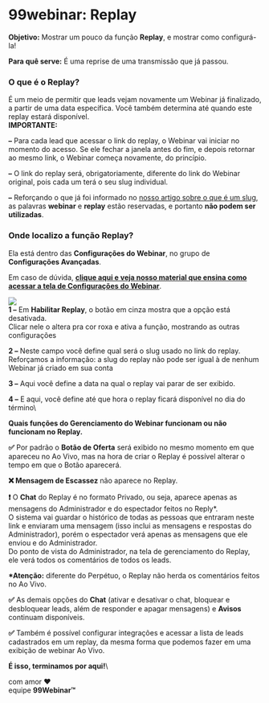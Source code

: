 # 99webinar: Replay

**Objetivo:** Mostrar um pouco da função **Replay**, e mostrar como configurá-la!

**Para quê serve:** É uma reprise de uma transmissão que já passou.

### **O que é o Replay?**

É um meio de permitir que leads vejam novamente um Webinar já finalizado, a partir de uma data específica. Você também determina até quando este replay estará disponível.\
**IMPORTANTE:**

**–** Para cada lead que acessar o link do replay, o Webinar vai iniciar no momento do acesso. Se ele fechar a janela antes do fim, e depois retornar ao mesmo link, o Webinar começa novamente, do princípio.

**–** O link do replay será, obrigatoriamente, diferente do link do Webinar original, pois cada um terá o seu slug individual.

**–** Reforçando o que já foi informado no [nosso artigo sobre o que é um slug](https://suporte.love/slug/), as palavras **webinar** e **replay** estão reservadas, e portanto **não podem ser utilizadas**.

### **Onde localizo a função Replay?**

Ela está dentro das **Configurações do Webinar**, no grupo de **Configurações Avançadas**.

Em caso de dúvida, [**clique aqui e veja nosso material que ensina como acessar a tela de Configurações do Webinar**](https://suporte.love/configuracoes-webinar/).

![](https://legado.leadlovers.site/wp-content/uploads/2019/04/2-30-1024x470.png)\
**1 –** Em **Habilitar Replay**, o botão em cinza mostra que a opção está desativada.\
Clicar nele o altera pra cor roxa e ativa a função, mostrando as outras configurações

**2 –** Neste campo você define qual será o slug usado no link do replay.\
Reforçamos a informação: a slug do replay não pode ser igual à de nenhum Webinar já criado em sua conta

**3 –** Aqui você define a data na qual o replay vai parar de ser exibido.

**4 –**  E aqui, você define até que hora o replay ficará disponível no dia do término\


**Quais funções do Gerenciamento do Webinar funcionam ou não funcionam no Replay.**

**✅** Por padrão o **Botão de Oferta** será exibido no mesmo momento em que apareceu no Ao Vivo, mas na hora de criar o Replay é possível alterar o tempo em que o Botão aparecerá.

**❌ Mensagem de Escassez** não aparece no Replay.

**❗**  O **Chat** do Replay é no formato Privado, ou seja, aparece apenas as mensagens do Administrador e do espectador feitos no Reply\*.\
O sistema vai guardar o histórico de todas as pessoas que entraram neste link e enviaram uma mensagem (isso inclui as mensagens e respostas do Administrador), porém o espectador verá apenas as mensagens que ele enviou e do Administrador.\
Do ponto de vista do Administrador, na tela de gerenciamento do Replay, ele verá todos os comentários de todos os leads.

**\*Atenção:** diferente do Perpétuo, o Replay não herda os comentários feitos no Ao Vivo.

**✅** As demais opções do **Chat** (ativar e desativar o chat, bloquear e desbloquear leads, além de responder e apagar mensagens) e **Avisos** continuam disponíveis.

**✅** Também é possível configurar integrações e acessar a lista de leads cadastrados em um replay, da mesma forma que podemos fazer em uma exibição de webinar Ao Vivo.

&#x20;**É isso, terminamos por aqui!**\


com amor ❤\
equipe **99Webinar™**

